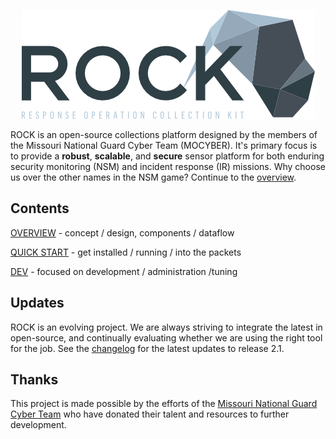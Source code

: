 <p align="center">
<img src="rock_logo.png">
</p>

ROCK is an open-source collections platform designed by the members of the Missouri National Guard Cyber Team (MOCYBER).  It's primary focus is to provide a **robust**, **scalable**, and **secure** sensor platform for both enduring security monitoring (NSM) and incident response (IR) missions.  Why choose us over the other names in the NSM game?  Continue to the [overview](overview/index.md).


## Contents

[OVERVIEW](overview/index.md) - concept / design, components / dataflow

[QUICK START](quick_start/index.md) - get installed / running / into the packets

[DEV](dev/index.md) - focused on development / administration /tuning


## Updates

ROCK is an evolving project.  We are always striving to integrate the latest in open-source, and continually evaluating whether we are using the right tool for the job.  See the [changelog](changelog.md) for the latest updates to release 2.1.

## Thanks

This project is made possible by the efforts of the [Missouri National Guard Cyber Team](http://mocyber.io/) who have donated their talent and resources to further development.
